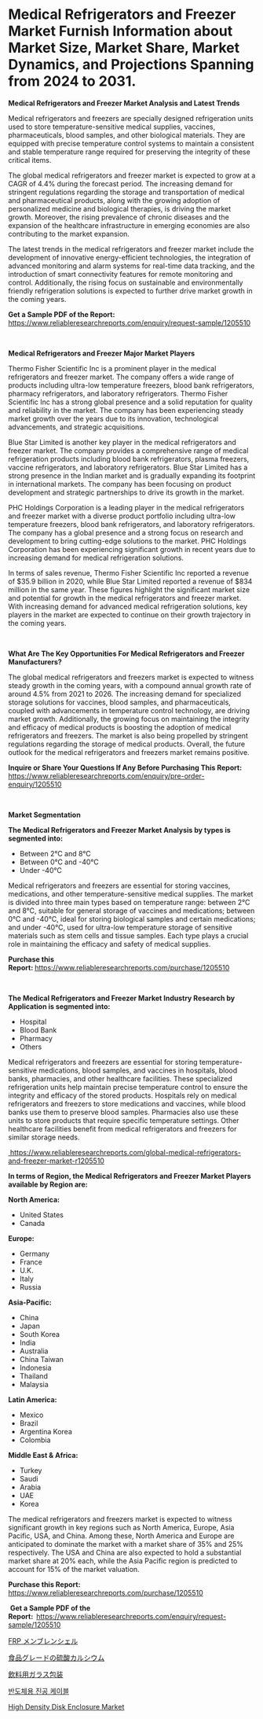 <p><h1>Medical Refrigerators and Freezer Market Furnish Information about Market Size, Market Share, Market Dynamics, and Projections Spanning from 2024 to 2031.</h1></p><p><strong>Medical Refrigerators and Freezer Market Analysis and Latest Trends</strong></p>
<p><p>Medical refrigerators and freezers are specially designed refrigeration units used to store temperature-sensitive medical supplies, vaccines, pharmaceuticals, blood samples, and other biological materials. They are equipped with precise temperature control systems to maintain a consistent and stable temperature range required for preserving the integrity of these critical items.</p><p>The global medical refrigerators and freezer market is expected to grow at a CAGR of 4.4% during the forecast period. The increasing demand for stringent regulations regarding the storage and transportation of medical and pharmaceutical products, along with the growing adoption of personalized medicine and biological therapies, is driving the market growth. Moreover, the rising prevalence of chronic diseases and the expansion of the healthcare infrastructure in emerging economies are also contributing to the market expansion.</p><p>The latest trends in the medical refrigerators and freezer market include the development of innovative energy-efficient technologies, the integration of advanced monitoring and alarm systems for real-time data tracking, and the introduction of smart connectivity features for remote monitoring and control. Additionally, the rising focus on sustainable and environmentally friendly refrigeration solutions is expected to further drive market growth in the coming years.</p></p>
<p><strong>Get a Sample PDF of the Report:&nbsp;</strong> <a href="https://www.reliableresearchreports.com/enquiry/request-sample/1205510">https://www.reliableresearchreports.com/enquiry/request-sample/1205510</a></p>
<p>&nbsp;</p>
<p><strong>Medical Refrigerators and Freezer Major Market Players</strong></p>
<p><p>Thermo Fisher Scientific Inc is a prominent player in the medical refrigerators and freezer market. The company offers a wide range of products including ultra-low temperature freezers, blood bank refrigerators, pharmacy refrigerators, and laboratory refrigerators. Thermo Fisher Scientific Inc has a strong global presence and a solid reputation for quality and reliability in the market. The company has been experiencing steady market growth over the years due to its innovation, technological advancements, and strategic acquisitions.</p><p>Blue Star Limited is another key player in the medical refrigerators and freezer market. The company provides a comprehensive range of medical refrigeration products including blood bank refrigerators, plasma freezers, vaccine refrigerators, and laboratory refrigerators. Blue Star Limited has a strong presence in the Indian market and is gradually expanding its footprint in international markets. The company has been focusing on product development and strategic partnerships to drive its growth in the market.</p><p>PHC Holdings Corporation is a leading player in the medical refrigerators and freezer market with a diverse product portfolio including ultra-low temperature freezers, blood bank refrigerators, and laboratory refrigerators. The company has a global presence and a strong focus on research and development to bring cutting-edge solutions to the market. PHC Holdings Corporation has been experiencing significant growth in recent years due to increasing demand for medical refrigeration solutions.</p><p>In terms of sales revenue, Thermo Fisher Scientific Inc reported a revenue of $35.9 billion in 2020, while Blue Star Limited reported a revenue of $834 million in the same year. These figures highlight the significant market size and potential for growth in the medical refrigerators and freezer market. With increasing demand for advanced medical refrigeration solutions, key players in the market are expected to continue on their growth trajectory in the coming years.</p></p>
<p>&nbsp;</p>
<p><strong>What Are The Key Opportunities For Medical Refrigerators and Freezer Manufacturers?</strong></p>
<p><p>The global medical refrigerators and freezers market is expected to witness steady growth in the coming years, with a compound annual growth rate of around 4.5% from 2021 to 2026. The increasing demand for specialized storage solutions for vaccines, blood samples, and pharmaceuticals, coupled with advancements in temperature control technology, are driving market growth. Additionally, the growing focus on maintaining the integrity and efficacy of medical products is boosting the adoption of medical refrigerators and freezers. The market is also being propelled by stringent regulations regarding the storage of medical products. Overall, the future outlook for the medical refrigerators and freezers market remains positive.</p></p>
<p><strong>Inquire or Share Your Questions If Any Before Purchasing This Report:</strong> <a href="https://www.reliableresearchreports.com/enquiry/pre-order-enquiry/1205510">https://www.reliableresearchreports.com/enquiry/pre-order-enquiry/1205510</a></p>
<p>&nbsp;</p>
<p><strong>Market Segmentation</strong></p>
<p><strong>The Medical Refrigerators and Freezer Market Analysis by types is segmented into:</strong></p>
<p><ul><li>Between 2°C and 8°C</li><li>Between 0°C and -40°C</li><li>Under -40°C</li></ul></p>
<p><p>Medical refrigerators and freezers are essential for storing vaccines, medications, and other temperature-sensitive medical supplies. The market is divided into three main types based on temperature range: between 2°C and 8°C, suitable for general storage of vaccines and medications; between 0°C and -40°C, ideal for storing biological samples and certain medications; and under -40°C, used for ultra-low temperature storage of sensitive materials such as stem cells and tissue samples. Each type plays a crucial role in maintaining the efficacy and safety of medical supplies.</p></p>
<p><strong>Purchase this Report:&nbsp;</strong><a href="https://www.reliableresearchreports.com/purchase/1205510">https://www.reliableresearchreports.com/purchase/1205510</a></p>
<p>&nbsp;</p>
<p><strong>The Medical Refrigerators and Freezer Market Industry Research by Application is segmented into:</strong></p>
<p><ul><li>Hospital</li><li>Blood Bank</li><li>Pharmacy</li><li>Others</li></ul></p>
<p><p>Medical refrigerators and freezers are essential for storing temperature-sensitive medications, blood samples, and vaccines in hospitals, blood banks, pharmacies, and other healthcare facilities. These specialized refrigeration units help maintain precise temperature control to ensure the integrity and efficacy of the stored products. Hospitals rely on medical refrigerators and freezers to store medications and vaccines, while blood banks use them to preserve blood samples. Pharmacies also use these units to store products that require specific temperature settings. Other healthcare facilities benefit from medical refrigerators and freezers for similar storage needs.</p></p>
<p><a href="https://www.reliableresearchreports.com/global-medical-refrigerators-and-freezer-market-r1205510">&nbsp;https://www.reliableresearchreports.com/global-medical-refrigerators-and-freezer-market-r1205510</a></p>
<p><strong>In terms of Region, the Medical Refrigerators and Freezer Market Players available by Region are:</strong></p>
<p>
    <p> <strong> North America: </strong>
        <ul>
            <li>United States</li>
            <li>Canada</li>
        </ul>
        </p> 
    <p> <strong> Europe: </strong>
        <ul>
            <li>Germany</li>
            <li>France</li>
            <li>U.K.</li>
            <li>Italy</li>
            <li>Russia</li>
        </ul>
        </p> 
    <p> <strong> Asia-Pacific: </strong>
        <ul>
            <li>China</li>
            <li>Japan</li>
            <li>South Korea</li>
            <li>India</li>
            <li>Australia</li>
            <li>China Taiwan</li>
            <li>Indonesia</li>
            <li>Thailand</li>
            <li>Malaysia</li>
        </ul>
        </p> 
    <p> <strong> Latin America: </strong>
        <ul>
            <li>Mexico</li>
            <li>Brazil</li>
            <li>Argentina Korea</li>
            <li>Colombia</li>
        </ul>
        </p> 
    <p> <strong> Middle East & Africa: </strong>
        <ul>
            <li>Turkey</li>
            <li>Saudi</li>
            <li>Arabia</li>
            <li>UAE</li>
            <li>Korea</li>
        </ul>
    </p>
    </p>
<p><p>The medical refrigerators and freezers market is expected to witness significant growth in key regions such as North America, Europe, Asia Pacific, USA, and China. Among these, North America and Europe are anticipated to dominate the market with a market share of 35% and 25% respectively. The USA and China are also expected to hold a substantial market share at 20% each, while the Asia Pacific region is predicted to account for 15% of the market valuation.</p></p>
<p><strong>Purchase this Report: </strong><a href="https://www.reliableresearchreports.com/purchase/1205510">https://www.reliableresearchreports.com/purchase/1205510</a></p>
<p>&nbsp;<strong>Get a Sample PDF of the Report:&nbsp;&nbsp;</strong><a href="https://www.reliableresearchreports.com/enquiry/request-sample/1205510">https://www.reliableresearchreports.com/enquiry/request-sample/1205510</a></p>
<p><strong></strong></p>
<p><p><a href="https://github.com/CieloStamm/Market-Research-Report-List-1/blob/main/9228004111585.md">FRP メンブレンシェル</a></p><p><a href="https://medium.com/@lawrencewatkins654/%E9%A3%9F%E5%93%81%E3%82%B0%E3%83%AC%E3%83%BC%E3%83%89%E3%81%AE%E7%A1%AB%E9%85%B8%E3%82%AB%E3%83%AB%E3%82%B7%E3%82%A6%E3%83%A0%E5%B8%82%E5%A0%B4-%E5%B8%82%E5%A0%B4%E3%82%B7%E3%82%A7%E3%82%A2-%E5%B8%82%E5%A0%B4%E5%8B%95%E5%90%91-%E3%81%8A%E3%82%88%E3%81%B3%E5%B0%86%E6%9D%A5%E3%81%AE%E6%88%90%E9%95%B7%E3%82%92%E6%8E%A2%E3%82%8B-2a31caa3cd16">食品グレードの硫酸カルシウム</a></p><p><a href="https://medium.com/@samirmayert28/%E9%A3%B2%E6%96%99%E3%82%B0%E3%83%A9%E3%82%B9%E5%8C%85%E8%A3%85%E5%B8%82%E5%A0%B4-%E5%B8%82%E5%A0%B4cagr-%E5%B8%82%E5%A0%B4%E3%83%88%E3%83%AC%E3%83%B3%E3%83%89-%E3%81%8A%E3%82%88%E3%81%B3%E6%88%90%E9%95%B7%E6%88%A6%E7%95%A5%E3%81%AB%E9%96%A2%E3%81%99%E3%82%8B%E6%B4%9E%E5%AF%9F-01d3640b5a38">飲料用ガラス包装</a></p><p><a href="https://github.com/bossladyaries0/Market-Research-Report-List-1/blob/main/8517195106651.md">반도체용 진공 케이블</a></p><p><a href="https://issuu.com/reportprime-2/docs/high-density-disk-enclosure-market-_fa3b4e135dcfbc">High Density Disk Enclosure Market</a></p></p>